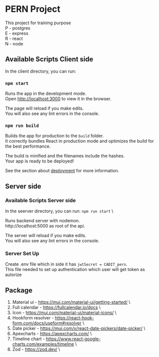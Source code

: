 # PERN Project
This project for training purpose \
P - postgres \
E - express \
R - react \
N - node

## Available Scripts Client side

In the client directory, you can run:

### `npm start`

Runs the app in the development mode.\
Open [http://localhost:3000](http://localhost:3000) to view it in the browser.

The page will reload if you make edits.\
You will also see any lint errors in the console.

### `npm run build`

Builds the app for production to the `build` folder.\
It correctly bundles React in production mode and optimizes the build for the best performance.

The build is minified and the filenames include the hashes.\
Your app is ready to be deployed!

See the section about [deployment](https://facebook.github.io/create-react-app/docs/deployment) for more information.



## Server side

### Available Scripts Server side

In the seerver directory, you can run: `npm run start` \

Runs backend server with nodemon.\
http://localhost:5000 as root of the api.

The server will reload if you make edits.\
You will also see any lint errors in the console.

### Server Set Up
Create .env file which in side it has `jwtSecret = CADIT_pern`. \
This file needed to set up authentication which user will get token as autorize



## Package
1. Material ui - https://mui.com/material-ui/getting-started/   \
2. Full calendar - https://fullcalendar.io/docs  \
3. Icon - https://mui.com/material-ui/material-icons/  \
4. Hookform resolver - https://react-hook-form.com/docs/useform#resolver \
5. Date picker - https://mui.com/x/react-date-pickers/date-picker/ \
6. Apexcharts - https://apexcharts.com/ \
7. Timeline chart - https://www.react-google-charts.com/examples/timeline \
8. Zod - https://zod.dev/ \
